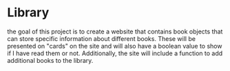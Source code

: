 # Library

the goal of this project is to create a website that contains book objects that
can store specific information about different books. These will be presented on 
"cards" on the site and will also have a boolean value to show if I have read them
or not. Additionally, the site will include a function to add additional books 
to the library.